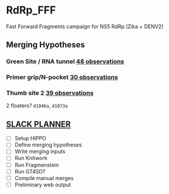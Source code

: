 # RdRp_FFF
Fast Forward Fragments campaign for NS5 RdRp (Zika + DENV2)

## Merging Hypotheses

### Green Site / RNA tunnel [48 observations](https://fragalysis.diamond.ac.uk/viewer/react/projects/140/133)

### Primer grip/N-pocket [30 observations](https://fragalysis.diamond.ac.uk/viewer/react/projects/141/134)

### Thumb site 2 [39 observations](https://fragalysis.diamond.ac.uk/viewer/react/projects/142/135)

2 floaters? `d1046a`, `d1073a`

## [SLACK PLANNER](https://xchem-workspace.slack.com/lists/T01MX6021AR/F07SNQ7N7QD)

- [ ] Setup HIPPO
- [ ] Define merging hypotheses
- [ ] Write merging inputs
- [ ] Run Knitwork
- [ ] Run Fragmenstein
- [ ] Run GT4SD?
- [ ] Compile manual merges
- [ ] Preliminary web output
